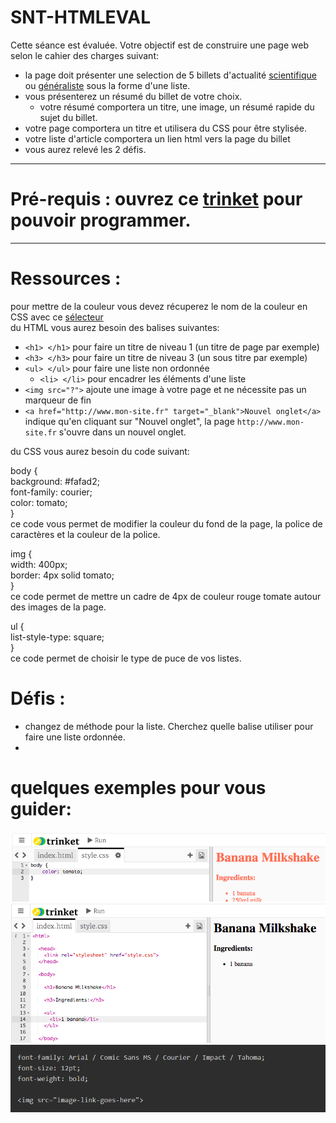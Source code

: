 # SNT-HTMLEVAL  
Cette séance est évaluée. Votre objectif est de construire une page web selon le cahier des charges suivant:  
* la page doit présenter une selection de 5 billets d'actualité [scientifique](https://www.lemonde.fr/passeurdesciences/) ou [généraliste](https://www.lemonde.fr/actualite-en-continu/) sous la forme d'une liste.     
* vous présenterez un résumé du billet de votre choix.  
  * votre résumé comportera un titre, une image, un résumé rapide du sujet du billet.  
* votre page comportera un titre et utilisera du CSS pour être stylisée.  
* votre liste d'article comportera un lien html vers la page du billet  
* vous aurez relevé les 2 défis.  
-------------------------------------  
# Pré-requis : ouvrez ce [trinket](https://trinket.io/embed/html/ef4c882ae6#.Xhs5YyNCeUk) pour pouvoir programmer.  
-------------------------------------  
# Ressources :  
pour mettre de la couleur vous devez récuperez le nom de la couleur en CSS avec ce [sélecteur](https://trinket.io/docs/colors)  
du HTML vous aurez besoin des balises suivantes:  
* `<h1> </h1>` pour faire un titre de niveau 1 (un titre de page par exemple)  
* `<h3> </h3>` pour faire un titre de niveau 3 (un sous titre par exemple)  
* `<ul> </ul>` pour faire une liste non ordonnée  
  * `<li> </li>` pour encadrer les éléments d'une liste  
* `<img src="?">` ajoute une image à votre page et ne nécessite pas un marqueur de fin  
* `<a href="http://www.mon-site.fr" target="_blank">Nouvel onglet</a>` indique qu'en cliquant sur "Nouvel onglet", la page `http://www.mon-site.fr` s'ouvre dans un nouvel onglet.  

du CSS vous aurez besoin du code suivant:  
 
body {  
   background: #fafad2;  
   font-family: courier;  
   color: tomato;  
  }  
ce code vous permet de modifier la couleur du fond de la page, la police de caractères et la couleur de la police.  

img {  
  width: 400px;  
  border: 4px solid tomato;  
}  
ce code permet de mettre un cadre de 4px de couleur rouge tomate autour des images de la page.  
 
ul {  
  list-style-type: square;  
 }  
ce code permet de choisir le type de puce de vos listes.  
# Défis :  
* changez de méthode pour la liste. Cherchez quelle balise utiliser pour faire une liste ordonnée.  
* 
# quelques exemples pour vous guider:  
![image](https://github.com/Svt-lim/SNT-HTMLEVAL/blob/master/imageseval/colback.png)  
![image](https://github.com/Svt-lim/SNT-HTMLEVAL/blob/master/imageseval/debut%20code.png)  
![image](https://github.com/Svt-lim/SNT-HTMLEVAL/blob/master/imageseval/plus%20de%20parametres.png)  



